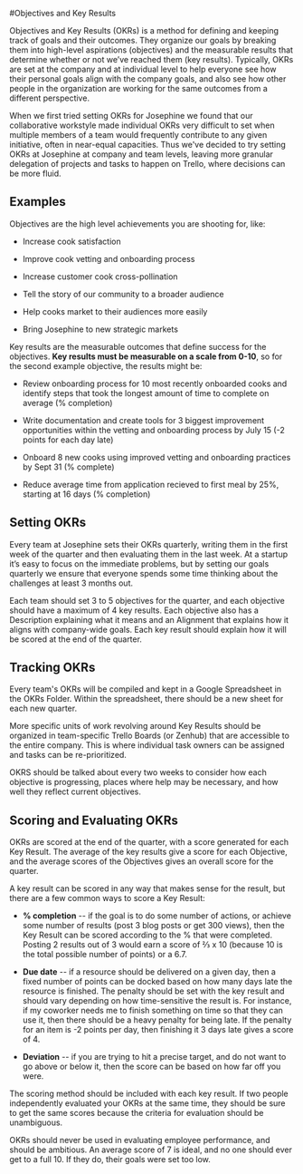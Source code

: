 #Objectives and Key Results

Objectives and Key Results (OKRs) is a method for defining and keeping track of goals and their outcomes. They organize our goals by breaking them into high-level aspirations (objectives) and the measurable results that determine whether or not we’ve reached them (key results). Typically, OKRs are set at the company and at individual level to help everyone see how their personal goals align with the company goals, and also see how other people in the organization are working for the same outcomes from a different perspective.

When we first tried setting OKRs for Josephine we found that our collaborative workstyle made individual OKRs very difficult to set when multiple members of a team would frequently contribute to any given initiative, often in near-equal capacities. Thus we've decided to try setting OKRs at Josephine at company and team levels, leaving more granular delegation of projects and tasks to happen on Trello, where decisions can be more fluid. 

## Examples

Objectives are the high level achievements you are shooting for, like:

* Increase cook satisfaction

* Improve cook vetting and onboarding process

* Increase customer cook cross-pollination

* Tell the story of our community to a broader audience

* Help cooks market to their audiences more easily

* Bring Josephine to new strategic markets


Key results are the measurable outcomes that define success for the objectives. **Key results must be measurable on a scale from 0-10**, so for the second example objective, the results might be:

* Review onboarding process for 10 most recently onboarded cooks and identify steps that took the longest amount of time to complete on average (% completion)

* Write documentation and create tools for 3 biggest improvement opportunities within the vetting and onboarding process by July 15 (-2 points for each day late)

* Onboard 8 new cooks using improved vetting and onboarding practices by Sept 31 (% complete)

* Reduce average time from application recieved to first meal by 25%, starting at 16 days (% completion)

## Setting OKRs

Every team at Josephine sets their OKRs quarterly, writing them in the first week of the quarter and then evaluating them in the last week. At a startup it’s easy to focus on the immediate problems, but by setting our goals quarterly we ensure that everyone spends some time thinking about the challenges at least 3 months out.

Each team should set 3 to 5 objectives for the quarter, and each objective should have a maximum of 4 key results. Each objective also has a Description explaining what it means and an Alignment that explains how it aligns with company-wide goals. Each key result should explain how it will be scored at the end of the quarter.

## Tracking OKRs

Every team's OKRs will be compiled and kept in a Google Spreadsheet in the OKRs Folder. Within the spreadsheet, there should be a new sheet for each new quarter.

More specific units of work revolving around Key Results should be organized in team-specific Trello Boards (or Zenhub) that are accessible to the entire company. This is where individual task owners can be assigned and tasks can be re-prioritized.

OKRS should be talked about every two weeks to consider how each objective is progressing, places where help may be necessary, and how well they reflect current objectives.

## Scoring and Evaluating OKRs

OKRs are scored at the end of the quarter, with a score generated for each Key Result. The average of the key results give a score for each Objective, and the average scores of the Objectives gives an overall score for the quarter.

A key result can be scored in any way that makes sense for the result, but there are a few common ways to score a Key Result:

* **% completion** -- if the goal is to do some number of actions, or achieve some number of results (post 3 blog posts or get 300 views), then the Key Result can be scored according to the % that were completed. Posting 2 results out of 3 would earn a score of ⅔ x 10 (because 10 is the total possible number of points) or a 6.7.

* **Due date** -- if a resource should be delivered on a given day, then a fixed number of points can be docked based on how many days late the resource is finished. The penalty should be set with the key result and should vary depending on how time-sensitive the result is. For instance, if my coworker needs me to finish something on time so that they can use it, then there should be a heavy penalty for being late. If the penalty for an item is -2 points per day, then finishing it 3 days late gives a score of 4.

* **Deviation** -- if you are trying to hit a precise target, and do not want to go above or below it, then the score can be based on how far off you were.

The scoring method should be included with each key result. If two people independently evaluated your OKRs at the same time, they should be sure to get the same scores because the criteria for evaluation should be unambiguous.

OKRs should never be used in evaluating employee performance, and should be ambitious. An average score of 7 is ideal, and no one should ever get to a full 10. If they do, their goals were set too low.
